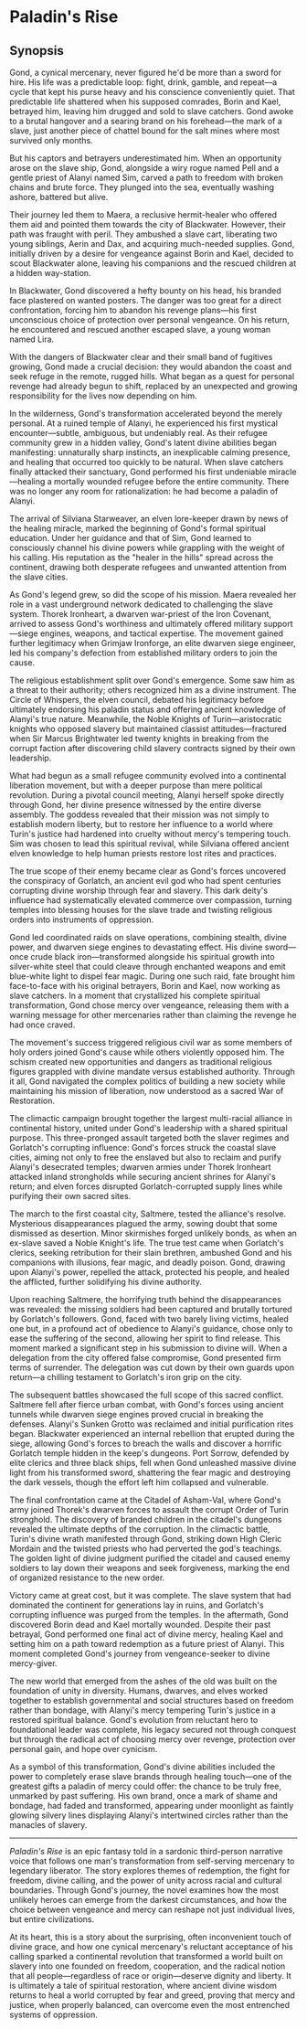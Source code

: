 # Paladin's Rise

## Synopsis

Gond, a cynical mercenary, never figured he'd be more than a sword for hire. His life was a predictable loop: fight, drink, gamble, and repeat—a cycle that kept his purse heavy and his conscience conveniently quiet. That predictable life shattered when his supposed comrades, Borin and Kael, betrayed him, leaving him drugged and sold to slave catchers. Gond awoke to a brutal hangover and a searing brand on his forehead—the mark of a slave, just another piece of chattel bound for the salt mines where most survived only months.

But his captors and betrayers underestimated him. When an opportunity arose on the slave ship, Gond, alongside a wiry rogue named Pell and a gentle priest of Alanyi named Sim, carved a path to freedom with broken chains and brute force. They plunged into the sea, eventually washing ashore, battered but alive.

Their journey led them to Maera, a reclusive hermit-healer who offered them aid and pointed them towards the city of Blackwater. However, their path was fraught with peril. They ambushed a slave cart, liberating two young siblings, Aerin and Dax, and acquiring much-needed supplies. Gond, initially driven by a desire for vengeance against Borin and Kael, decided to scout Blackwater alone, leaving his companions and the rescued children at a hidden way-station.

In Blackwater, Gond discovered a hefty bounty on his head, his branded face plastered on wanted posters. The danger was too great for a direct confrontation, forcing him to abandon his revenge plans—his first unconscious choice of protection over personal vengeance. On his return, he encountered and rescued another escaped slave, a young woman named Lira.

With the dangers of Blackwater clear and their small band of fugitives growing, Gond made a crucial decision: they would abandon the coast and seek refuge in the remote, rugged hills. What began as a quest for personal revenge had already begun to shift, replaced by an unexpected and growing responsibility for the lives now depending on him.

In the wilderness, Gond's transformation accelerated beyond the merely personal. At a ruined temple of Alanyi, he experienced his first mystical encounter—subtle, ambiguous, but undeniably real. As their refugee community grew in a hidden valley, Gond's latent divine abilities began manifesting: unnaturally sharp instincts, an inexplicable calming presence, and healing that occurred too quickly to be natural. When slave catchers finally attacked their sanctuary, Gond performed his first undeniable miracle—healing a mortally wounded refugee before the entire community. There was no longer any room for rationalization: he had become a paladin of Alanyi.

The arrival of Silviana Starweaver, an elven lore-keeper drawn by news of the healing miracle, marked the beginning of Gond's formal spiritual education. Under her guidance and that of Sim, Gond learned to consciously channel his divine powers while grappling with the weight of his calling. His reputation as the "healer in the hills" spread across the continent, drawing both desperate refugees and unwanted attention from the slave cities.

As Gond's legend grew, so did the scope of his mission. Maera revealed her role in a vast underground network dedicated to challenging the slave system. Thorek Ironheart, a dwarven war-priest of the Iron Covenant, arrived to assess Gond's worthiness and ultimately offered military support—siege engines, weapons, and tactical expertise. The movement gained further legitimacy when Grimjaw Ironforge, an elite dwarven siege engineer, led his company's defection from established military orders to join the cause.

The religious establishment split over Gond's emergence. Some saw him as a threat to their authority; others recognized him as a divine instrument. The Circle of Whispers, the elven council, debated his legitimacy before ultimately endorsing his paladin status and offering ancient knowledge of Alanyi's true nature. Meanwhile, the Noble Knights of Turin—aristocratic knights who opposed slavery but maintained classist attitudes—fractured when Sir Marcus Brightwater led twenty knights in breaking from the corrupt faction after discovering child slavery contracts signed by their own leadership.

What had begun as a small refugee community evolved into a continental liberation movement, but with a deeper purpose than mere political revolution. During a pivotal council meeting, Alanyi herself spoke directly through Gond, her divine presence witnessed by the entire diverse assembly. The goddess revealed that their mission was not simply to establish modern liberty, but to restore her influence to a world where Turin's justice had hardened into cruelty without mercy's tempering touch. Sim was chosen to lead this spiritual revival, while Silviana offered ancient elven knowledge to help human priests restore lost rites and practices.

The true scope of their enemy became clear as Gond's forces uncovered the conspiracy of Gorlatch, an ancient evil god who had spent centuries corrupting divine worship through fear and slavery. This dark deity's influence had systematically elevated commerce over compassion, turning temples into blessing houses for the slave trade and twisting religious orders into instruments of oppression.

Gond led coordinated raids on slave operations, combining stealth, divine power, and dwarven siege engines to devastating effect. His divine sword—once crude black iron—transformed alongside his spiritual growth into silver-white steel that could cleave through enchanted weapons and emit blue-white light to dispel fear magic. During one such raid, fate brought him face-to-face with his original betrayers, Borin and Kael, now working as slave catchers. In a moment that crystallized his complete spiritual transformation, Gond chose mercy over vengeance, releasing them with a warning message for other mercenaries rather than claiming the revenge he had once craved.

The movement's success triggered religious civil war as some members of holy orders joined Gond's cause while others violently opposed him. The schism created new opportunities and dangers as traditional religious figures grappled with divine mandate versus established authority. Through it all, Gond navigated the complex politics of building a new society while maintaining his mission of liberation, now understood as a sacred War of Restoration.

The climactic campaign brought together the largest multi-racial alliance in continental history, united under Gond's leadership with a shared spiritual purpose. This three-pronged assault targeted both the slaver regimes and Gorlatch's corrupting influence: Gond's forces struck the coastal slave cities, aiming not only to free the enslaved but also to reclaim and purify Alanyi's desecrated temples; dwarven armies under Thorek Ironheart attacked inland strongholds while securing ancient shrines for Alanyi's return; and elven forces disrupted Gorlatch-corrupted supply lines while purifying their own sacred sites.

The march to the first coastal city, Saltmere, tested the alliance's resolve. Mysterious disappearances plagued the army, sowing doubt that some dismissed as desertion. Minor skirmishes forged unlikely bonds, as when an ex-slave saved a Noble Knight's life. The true test came when Gorlatch's clerics, seeking retribution for their slain brethren, ambushed Gond and his companions with illusions, fear magic, and deadly poison. Gond, drawing upon Alanyi's power, repelled the attack, protected his people, and healed the afflicted, further solidifying his divine authority.

Upon reaching Saltmere, the horrifying truth behind the disappearances was revealed: the missing soldiers had been captured and brutally tortured by Gorlatch's followers. Gond, faced with two barely living victims, healed one but, in a profound act of obedience to Alanyi's guidance, chose only to ease the suffering of the second, allowing her spirit to find release. This moment marked a significant step in his submission to divine will. When a delegation from the city offered false compromise, Gond presented firm terms of surrender. The delegation was cut down by their own guards upon return—a chilling testament to Gorlatch's iron grip on the city.

The subsequent battles showcased the full scope of this sacred conflict. Saltmere fell after fierce urban combat, with Gond's forces using ancient tunnels while dwarven siege engines proved crucial in breaking the defenses. Alanyi's Sunken Grotto was reclaimed and initial purification rites began. Blackwater experienced an internal rebellion that erupted during the siege, allowing Gond's forces to breach the walls and discover a horrific Gorlatch temple hidden in the keep's dungeons. Port Sorrow, defended by elite clerics and three black ships, fell when Gond unleashed massive divine light from his transformed sword, shattering the fear magic and destroying the dark vessels, though the effort left him collapsed and vulnerable.

The final confrontation came at the Citadel of Asham-Val, where Gond's army joined Thorek's dwarven forces to assault the corrupt Order of Turin stronghold. The discovery of branded children in the citadel's dungeons revealed the ultimate depths of the corruption. In the climactic battle, Turin's divine wrath manifested through Gond, striking down High Cleric Mordain and the twisted priests who had perverted the god's teachings. The golden light of divine judgment purified the citadel and caused enemy soldiers to lay down their weapons and seek forgiveness, marking the end of organized resistance to the new order.

Victory came at great cost, but it was complete. The slave system that had dominated the continent for generations lay in ruins, and Gorlatch's corrupting influence was purged from the temples. In the aftermath, Gond discovered Borin dead and Kael mortally wounded. Despite their past betrayal, Gond performed one final act of divine mercy, healing Kael and setting him on a path toward redemption as a future priest of Alanyi. This moment completed Gond's journey from vengeance-seeker to divine mercy-giver.

The new world that emerged from the ashes of the old was built on the foundation of unity in diversity. Humans, dwarves, and elves worked together to establish governmental and social structures based on freedom rather than bondage, with Alanyi's mercy tempering Turin's justice in a restored spiritual balance. Gond's evolution from reluctant hero to foundational leader was complete, his legacy secured not through conquest but through the radical act of choosing mercy over revenge, protection over personal gain, and hope over cynicism.

As a symbol of this transformation, Gond's divine abilities included the power to completely erase slave brands through healing touch—one of the greatest gifts a paladin of mercy could offer: the chance to be truly free, unmarked by past suffering. His own brand, once a mark of shame and bondage, had faded and transformed, appearing under moonlight as faintly glowing silvery lines displaying Alanyi's intertwined circles rather than the manacles of slavery.

***

*Paladin's Rise* is an epic fantasy told in a sardonic third-person narrative voice that follows one man's transformation from self-serving mercenary to legendary liberator. The story explores themes of redemption, the fight for freedom, divine calling, and the power of unity across racial and cultural boundaries. Through Gond's journey, the novel examines how the most unlikely heroes can emerge from the darkest circumstances, and how the choice between vengeance and mercy can reshape not just individual lives, but entire civilizations.

At its heart, this is a story about the surprising, often inconvenient touch of divine grace, and how one cynical mercenary's reluctant acceptance of his calling sparked a continental revolution that transformed a world built on slavery into one founded on freedom, cooperation, and the radical notion that all people—regardless of race or origin—deserve dignity and liberty. It is ultimately a tale of spiritual restoration, where ancient divine wisdom returns to heal a world corrupted by fear and greed, proving that mercy and justice, when properly balanced, can overcome even the most entrenched systems of oppression.
